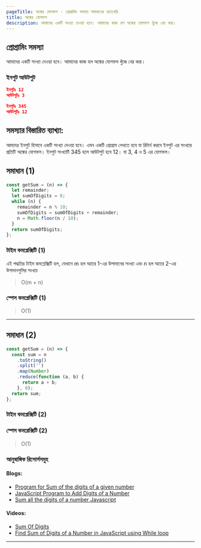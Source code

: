 ```yaml
---
pageTitle: অঙ্কের যোগফল - প্রোগ্রামিং সমস্যা সমাধানের হাতেখড়ি
title: অঙ্কের যোগফল
description: আমাদের একটি সংখ্যা দেওয়া হবে। আমাদের কাজ হল অঙ্কের যোগফল খুঁজে বের করা।
---
```


## প্রোগ্রামিং সমস্যা

আমাদের একটি সংখ্যা দেওয়া হবে। আমাদের কাজ হল অঙ্কের যোগফল খুঁজে বের করা।

### ইনপুট আউটপুট

```json
ইনপুটঃ 12
আউটপুটঃ 3

ইনপুটঃ 345
আউটপুটঃ 12

```

## সমস্যার বিস্তারিত ব্যাখ্যা:

আমদের ইনপুট হিসাবে একটি সংখ্যা দেওয়া হবে। এমন একটি প্রোগ্রাম লেখতে হবে যা রিটার্ন করবে ইনপুট এর সংখ্যার প্রতিটি অঙ্কের যোগফল। ইনপুট সংখ্যাটি 345 হলে আউটপুট হবে 12। যা 3, 4 ও 5 এর যোগফল।

## সমাধান (1)

```js
const getSum = (n) => {
  let remainder;
  let sumOfDigits = 0;
  while (n) {
    remainder = n % 10;
    sumOfDigits = sumOfDigits + remainder;
    n = Math.floor(n / 10);
  }
  return sumOfDigits;
};
```

### টাইম কমপ্লেক্সিটি (1)

এই পদ্ধতির টাইম কমপ্লেক্সিটি হল, যেখানে m হল অ্যারে 1-এর উপাদানের সংখ্যা এবং n হল অ্যারে 2-এর উপাদানগুলির সংখ্যা৷

> O(m + n)

### স্পেস কমপ্লেক্সিটি (1)

> O(1)

---

## সমাধান (2)

```js
const getSum = (n) => {
  const sum = n
    .toString()
    .split('')
    .map(Number)
    .reduce(function (a, b) {
      return a + b;
    }, 0);
  return sum;
};
```

### টাইম কমপ্লেক্সিটি (2)

>

### স্পেস কমপ্লেক্সিটি (2)

> O(1)

### আনুষাঙ্গিক রিসোর্সসমুহ

#### Blogs:

- [Program for Sum of the digits of a given number](https://www.geeksforgeeks.org/program-for-sum-of-the-digits-of-a-given-number/)
- [JavaScript Program to Add Digits of a Number](https://www.scaler.com/topics/sum-of-digits-in-javascript/)
- [Sum all the digits of a number Javascript](https://stackoverflow.com/questions/38334652/sum-all-the-digits-of-a-number-javascript)

#### Videos:

- [Sum Of Digits](https://www.youtube.com/watch?v=q0N5Kro96kI)
- [Find Sum of Digits of a Number in JavaScript using While loop](https://www.youtube.com/watch?v=9QdF47ejKLM)

---

